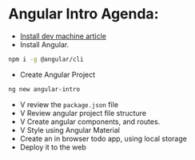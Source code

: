 # Angular Intro Agenda:
* [Install dev machine article](https://noam.hashnode.dev/installing-a-node-js-dev-machine)
* Install Angular.
```sh
npm i -g @angular/cli
```
  
* Create Angular Project
```sh
ng new angular-intro
```  

* V review the `package.json` file
* V Review angular project file structure
* V Create angular components, and routes.
* V Style using Angular Material
* Create an in browser todo app, using local storage
* Deploy it to the web

